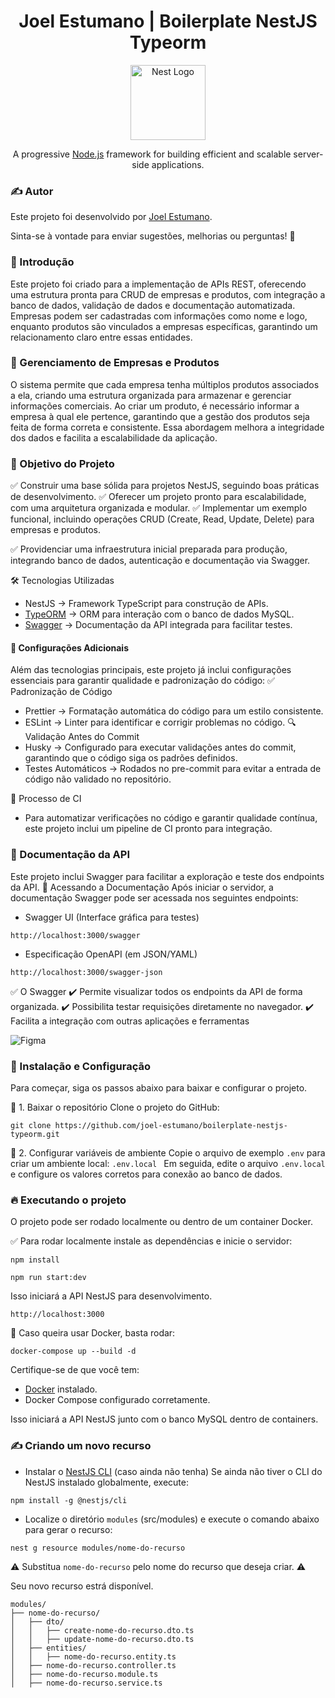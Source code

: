 <h1 align="center"> Joel Estumano | Boilerplate NestJS Typeorm </h1>

<p align="center">
  <a href="http://nestjs.com/" target="blank"><img src="https://nestjs.com/img/logo-small.svg" width="120" alt="Nest Logo" /></a>
</p>

[circleci-image]: https://img.shields.io/circleci/build/github/nestjs/nest/master?token=abc123def456
[circleci-url]: https://circleci.com/gh/nestjs/nest

  <p align="center">A progressive <a href="http://nodejs.org" target="_blank">Node.js</a> framework for building efficient and scalable server-side applications.</p>
    <p align="center">

### ✍️ Autor

Este projeto foi desenvolvido por [Joel Estumano](https://www.joelestumano.com/).

Sinta-se à vontade para enviar sugestões, melhorias ou perguntas! 🚀

### 📌 Introdução

Este projeto foi criado para a implementação de APIs REST, oferecendo uma estrutura pronta para CRUD de empresas e produtos, com integração a banco de dados, validação de dados e documentação automatizada.
Empresas podem ser cadastradas com informações como nome e logo, enquanto produtos são vinculados a empresas específicas, garantindo um relacionamento claro entre essas entidades.

### 🏢 Gerenciamento de Empresas e Produtos

O sistema permite que cada empresa tenha múltiplos produtos associados a ela, criando uma estrutura organizada para armazenar e gerenciar informações comerciais.
Ao criar um produto, é necessário informar a empresa à qual ele pertence, garantindo que a gestão dos produtos seja feita de forma correta e consistente.
Essa abordagem melhora a integridade dos dados e facilita a escalabilidade da aplicação.

### 🎯 Objetivo do Projeto

✅ Construir uma base sólida para projetos NestJS, seguindo boas práticas de desenvolvimento.
✅ Oferecer um projeto pronto para escalabilidade, com uma arquitetura organizada e modular.
✅ Implementar um exemplo funcional, incluindo operações CRUD (Create, Read, Update, Delete) para empresas e produtos.

✅ Providenciar uma infraestrutura inicial preparada para produção, integrando banco de dados, autenticação e documentação via Swagger.

🛠️ Tecnologias Utilizadas

- NestJS → Framework TypeScript para construção de APIs.
- [TypeORM](https://docs.nestjs.com/recipes/sql-typeorm) → ORM para interação com o banco de dados MySQL.
- [Swagger](https://docs.nestjs.com/openapi/introduction) → Documentação da API integrada para facilitar testes.

#### 🔧 Configurações Adicionais

Além das tecnologias principais, este projeto já inclui configurações essenciais para garantir qualidade e padronização do código:
✅ Padronização de Código

- Prettier → Formatação automática do código para um estilo consistente.
- ESLint → Linter para identificar e corrigir problemas no código.
  🔍 Validação Antes do Commit
- Husky → Configurado para executar validações antes do commit, garantindo que o código siga os padrões definidos.
- Testes Automáticos → Rodados no pre-commit para evitar a entrada de código não validado no repositório.

🔄 Processo de CI

- Para automatizar verificações no código e garantir qualidade contínua, este projeto inclui um pipeline de CI pronto para integração.

### 📖 Documentação da API

Este projeto inclui Swagger para facilitar a exploração e teste dos endpoints da API.
🔹 Acessando a Documentação
Após iniciar o servidor, a documentação Swagger pode ser acessada nos seguintes endpoints:

- Swagger UI (Interface gráfica para testes)

```
http://localhost:3000/swagger
```

- Especificação OpenAPI (em JSON/YAML)

```
http://localhost:3000/swagger-json
```

✅ O Swagger
✔️ Permite visualizar todos os endpoints da API de forma organizada.
✔️ Possibilita testar requisições diretamente no navegador.
✔️ Facilita a integração com outras aplicações e ferramentas

![Figma](https://joel-estumano.github.io/public/img/apps/boilerplate-nestjs-typeorm-swagger.png)

### 🚀 Instalação e Configuração

Para começar, siga os passos abaixo para baixar e configurar o projeto.

📌 1. Baixar o repositório
Clone o projeto do GitHub:

```
git clone https://github.com/joel-estumano/boilerplate-nestjs-typeorm.git
```

📌 2. Configurar variáveis de ambiente
Copie o arquivo de exemplo `.env` para criar um ambiente local: `.env.local
`
Em seguida, edite o arquivo `.env.local` e configure os valores corretos para conexão ao banco de dados.

### 🔥 Executando o projeto

O projeto pode ser rodado localmente ou dentro de um container Docker.

✅ Para rodar localmente instale as dependências e inicie o servidor:

```
npm install
```

```
npm run start:dev
```

Isso iniciará a API NestJS para desenvolvimento.

```
http://localhost:3000
```

🐳 Caso queira usar Docker, basta rodar:

```
docker-compose up --build -d
```

Certifique-se de que você tem:

- [Docker](https://www.docker.com/get-started/) instalado.
- Docker Compose configurado corretamente.

Isso iniciará a API NestJS junto com o banco MySQL dentro de containers.

### ✍️ Criando um novo recurso

- Instalar o [NestJS CLI](https://docs.nestjs.com/cli/overview) (caso ainda não tenha)
  Se ainda não tiver o CLI do NestJS instalado globalmente, execute:

```
npm install -g @nestjs/cli
```

- Localize o diretório `modules` (src/modules) e execute o comando abaixo para gerar o recurso:

```
nest g resource modules/nome-do-recurso
```

⚠️ Substitua `nome-do-recurso` pelo nome do recurso que deseja criar. ⚠️

Seu novo recurso estrá disponível.

```
modules/
├── nome-do-recurso/
│   ├── dto/
│   │   ├── create-nome-do-recurso.dto.ts
│   │   ├── update-nome-do-recurso.dto.ts
│   ├── entities/
│   │   ├── nome-do-recurso.entity.ts
│   ├── nome-do-recurso.controller.ts
│   ├── nome-do-recurso.module.ts
│   ├── nome-do-recurso.service.ts
```

